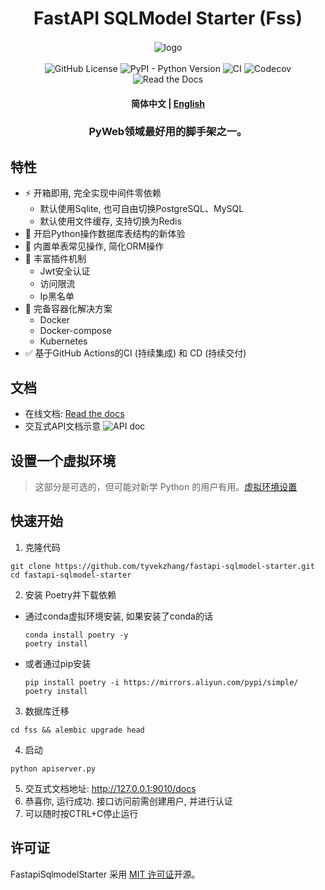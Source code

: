 <div  align="center" style="margin-top: 3%">
   <h1>
     FastAPI SQLModel Starter (Fss)
   </h1>
   <p>
     <img src="https://raw.githubusercontent.com/tyvekzhang/fastapi-sqlmodel-starter/main/docs/source/_static/img/fss.svg" alt="logo" style="vertical-align:middle; margin: 0.5%"/>
   </p>
   <p>
     <img alt="GitHub License" src="https://img.shields.io/github/license/tyvekzhang/fastapi-sqlmodel-starter">
     <img alt="PyPI - Python Version" src="https://img.shields.io/pypi/pyversions/fastapi-sqlmodel-starter">
     <img alt="CI" src="https://github.com/tyvekzhang/fastapi-sqlmodel-starter/actions/workflows/ci.yaml/badge.svg">
     <img alt="Codecov" src="https://img.shields.io/codecov/c/github/tyvekzhang/fastapi-sqlmodel-starter">
     <img alt="Read the Docs" src="https://img.shields.io/readthedocs/fastapi-sqlmodel-starter">
   </p>
   <h4>
      <p>
        <b>简体中文</b> |
        <a href="https://github.com/tyvekzhang/fastapi-sqlmodel-starter/blob/main/docs/README_en.md">English</a>
     </p>
   </h4>
   <h3>
    PyWeb领域最好用的脚手架之一。
   </h3>
</div>


## 特性

- ⚡ 开箱即用, 完全实现中间件零依赖
   - 默认使用Sqlite, 也可自由切换PostgreSQL、MySQL
   - 默认使用文件缓存, 支持切换为Redis
- 🚢 开启Python操作数据库表结构的新体验
- 🚀 内置单表常见操作, 简化ORM操作
- 🎨 丰富插件机制
   - Jwt安全认证
   - 访问限流
   - Ip黑名单
- 🐋 完备容器化解决方案
  - Docker
  - Docker-compose
  - Kubernetes
- ✅ 基于GitHub Actions的CI (持续集成) 和 CD (持续交付)

## 文档
- 在线文档: [Read the docs](https://fastapi-sqlmodel-starter.readthedocs.io/en/latest/)
- 交互式API文档示意
  <img alt="API doc"  src="https://raw.githubusercontent.com/tyvekzhang/fastapi-sqlmodel-starter/main/docs/img/api_doc.png">

## 设置一个虚拟环境
> 这部分是可选的，但可能对新学 Python 的用户有用。[虚拟环境设置](https://github.com/tyvekzhang/fastapi-sqlmodel-starter/blob/main/docs/VIRTUAL_ENV.md)

## 快速开始
1. 克隆代码
```shell
git clone https://github.com/tyvekzhang/fastapi-sqlmodel-starter.git
cd fastapi-sqlmodel-starter
```
2. 安装 Poetry并下载依赖
- 通过conda虚拟环境安装, 如果安装了conda的话
  ```shell
  conda install poetry -y
  poetry install
  ```
- 或者通过pip安装
  ```shell
  pip install poetry -i https://mirrors.aliyun.com/pypi/simple/
  poetry install
  ```
3. 数据库迁移
```shell
cd fss && alembic upgrade head
```
4. 启动
```shell
python apiserver.py
```
5. 交互式文档地址: http://127.0.0.1:9010/docs
6. 恭喜你, 运行成功. 接口访问前需创建用户, 并进行认证
7. 可以随时按CTRL+C停止运行

## 许可证

FastapiSqlmodelStarter 采用 [MIT 许可证](https://opensource.org/licenses/MIT)开源。
